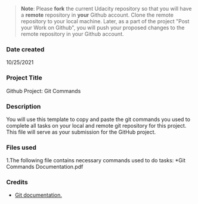 >**Note**: Please **fork** the current Udacity repository so that you will have a **remote** repository in **your** Github account. Clone the remote repository to your local machine. Later, as a part of the project "Post your Work on Github", you will push your proposed changes to the remote repository in your Github account.

### Date created
10/25/2021

### Project Title
Github Project: Git Commands

### Description
You will use this template to copy and paste the git commands you used to complete all tasks on your local and remote git repository for this project. This file will serve as your submission for the GitHub project.

### Files used
1.The following file contains necessary commands used to do tasks:
  *Git Commands Documentation.pdf

### Credits
* [Git documentation.](https://git-scm.com/doc)

